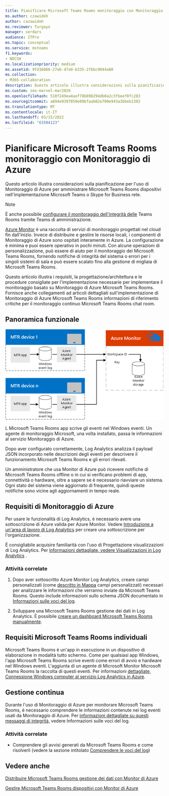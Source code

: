 ```yaml
---
title: Pianificare Microsoft Teams Rooms monitoraggio con Monitoraggio di Azure
ms.author: czawideh
author: cazawideh
ms.reviewer: Turgayo
manager: serdars
audience: ITPro
ms.topic: conceptual
ms.service: msteams
f1.keywords:
- NOCSH
ms.localizationpriority: medium
ms.assetid: 9fd16866-27eb-47a9-b335-2f6bc9044a80
ms.collection:
- M365-collaboration
description: Questo articolo illustra considerazioni sulla pianificazione per l'uso di Monitoraggio di Azure per monitorare Microsoft Teams Rooms'implementazione Skype for Business o Teams di rete.
ms.custom: seo-marvel-mar2020
ms.openlocfilehash: 510f249ea4aef78b898294db0a2c3fbeef8fc283
ms.sourcegitcommit: a894e9397050e09bfaab02e700e943a3bbeb1302
ms.translationtype: MT
ms.contentlocale: it-IT
ms.lasthandoff: 03/15/2022
ms.locfileid: "63504123"
---
```

# <a name="plan-microsoft-teams-rooms-monitoring-with-azure-monitor"></a>Pianificare Microsoft Teams Rooms monitoraggio con Monitoraggio di Azure
 
 Questo articolo illustra considerazioni sulla pianificazione per l'uso di Monitoraggio di Azure per amministrare Microsoft Teams Rooms dispositivi nell'implementazione Microsoft Teams o Skype for Business rete.

> [!NOTE]
> È anche possibile [configurare il monitoraggio dell'integrità delle](../alerts/device-health-status.md) Teams Rooms tramite Teams di amministrazione.

[Azure Monitor](/azure/azure-monitor/overview) è una raccolta di servizi di monitoraggio progettati nel cloud fin dall'inizio. Invece di distribuire e gestire le risorse locali, i componenti di Monitoraggio di Azure sono ospitati interamente in Azure. La configurazione è minima e puoi essere operativo in pochi minuti. Con alcune operazioni di personalizzazione, può essere di aiuto per il monitoraggio dei Microsoft Teams Rooms, fornendo notifiche di integrità del sistema o errori per i singoli sistemi di sala e può essere scalato fino alla gestione di migliaia di Microsoft Teams Rooms.
  
Questo articolo illustra i requisiti, la progettazione/architettura e le procedure consigliate per l'implementazione necessarie per implementare il monitoraggio basato su Monitoraggio di Azure Microsoft Teams Rooms. Fornisce anche collegamenti ad articoli dettagliati sull'implementazione di Monitoraggio di Azure Microsoft Teams Rooms informazioni di riferimento critiche per il monitoraggio continuo Microsoft Teams Rooms chat room.
  
## <a name="functional-overview"></a>Panoramica funzionale

![Diagramma della gestione Microsoft Teams Rooms con Monitor di Azure.](../media/3f2ae1b8-61ea-4cd6-afb4-4bd75ccc746a.png)
  
L Microsoft Teams Rooms app scrive gli eventi nel Windows eventi. Un agente di monitoraggio Microsoft, una volta installato, passa le informazioni al servizio Monitoraggio di Azure.
  
Dopo aver configurato correttamente, Log Analytics analizza il payload JSON incorporato nelle descrizioni degli eventi per descrivere il funzionamento Microsoft Teams Rooms e gli errori rilevati.
  
Un amministratore che usa Monitor di Azure può ricevere notifiche di Microsoft Teams Rooms offline o in cui si verificano problemi di app, connettività o hardware, oltre a sapere se è necessario riavviare un sistema. Ogni stato del sistema viene aggiornato di frequente, quindi queste notifiche sono vicine agli aggiornamenti in tempo reale.
  
## <a name="azure-monitor-requirements"></a>Requisiti di Monitoraggio di Azure

Per usare le funzionalità di Log Analytics, è necessario avere una sottoscrizione di Azure valida per Azure Monitor. Vedere [Introduzione a un'area di lavoro di Log Analytics](/azure/azure-monitor/learn/quick-create-workspace) per creare una sottoscrizione per l'organizzazione.
  
È consigliabile acquisire familiarità con l'uso di Progettazione visualizzazioni di Log Analytics. Per [informazioni dettagliate, vedere Visualizzazioni in Log Analytics](/azure/azure-monitor/platform/view-designer) .
  
### <a name="related-tasks"></a>Attività correlate

1. Dopo aver sottoscritto Azure Monitor Log Analytics, creare campi personalizzati (come [descritto in Mappa](azure-monitor-deploy.md#Custom_fields) campi personalizzati) necessari per analizzare le informazioni che verranno inviate da Microsoft Teams Rooms. Questo include informazioni sullo schema JSON documentato in [Informazioni sulle voci del log](azure-monitor-manage.md#understand-the-log-entries).
    
2. Sviluppare una Microsoft Teams Rooms gestione dei dati in Log Analytics. È possibile [creare un dashboard Microsoft Teams Rooms manualmente](azure-monitor-deploy.md#create-a-microsoft-teams-rooms-dashboard-manually).
    
## <a name="individual-microsoft-teams-rooms-requirements"></a>Requisiti Microsoft Teams Rooms individuali

Microsoft Teams Rooms è un'app in esecuzione in un dispositivo di elaborazione in modalità tutto schermo. Come per qualsiasi app Windows, l'app Microsoft Teams Rooms scrive eventi come errori di avvio e hardware nel Windows eventi. L'aggiunta di un agente di Microsoft Monitor Microsoft Teams Rooms la raccolta di questi eventi. Per informazioni [dettagliate, Connessione Windows computer al servizio Log Analytics in Azure](/azure/azure-monitor/platform/agent-windows).
  
## <a name="ongoing-management"></a>Gestione continua

Durante l'uso di Monitoraggio di Azure per monitorare Microsoft Teams Rooms, è necessario comprendere le informazioni contenute nei log eventi usati da Monitoraggio di Azure. Per [informazioni dettagliate su questi messaggi di integrità,](azure-monitor-manage.md#understand-the-log-entries) vedere Informazioni sulle voci del log.
  
### <a name="related-tasks"></a>Attività correlate

- Comprendere gli avvisi generati da Microsoft Teams Rooms e come risolverli (vedere la sezione intitolato [Comprendere le voci del log](azure-monitor-manage.md#understand-the-log-entries))
    
## <a name="see-also"></a>Vedere anche

[Distribuire Microsoft Teams Rooms gestione dei dati con Monitor di Azure](azure-monitor-deploy.md)
  
[Gestire Microsoft Teams Rooms dispositivi con Monitor di Azure](azure-monitor-manage.md)
